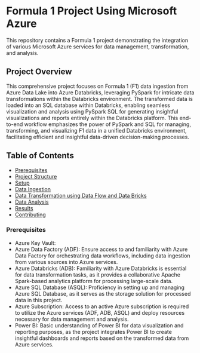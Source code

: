 # Formula 1 Project Using Microsoft Azure

This repository contains a Formula 1 project demonstrating the integration of various Microsoft Azure services for data management, transformation, and analysis.

## Project Overview
This comprehensive project focuses on Formula 1 (F1) data ingestion from Azure Data Lake into Azure Databricks, leveraging PySpark for intricate data transformations within the Databricks environment. The transformed data is loaded into an SQL database within Databricks, enabling seamless visualization and analysis using PySpark SQL for generating insightful visualizations and reports entirely within the Databricks platform. This end-to-end workflow emphasizes the power of PySpark and SQL for managing, transforming, and visualizing F1 data in a unified Databricks environment, facilitating efficient and insightful data-driven decision-making processes.

## Table of Contents

- [Prerequisites](#prerequisites)
- [Project Structure](#project-structure)
- [Setup](#setup)
- [Data Ingestion](#data-ingestion)
- [Data Transformation using Data Flow and Data Bricks](#data-transformation-using-data-flow-and-data-bricks)
- [Data Analysis](#data-analysis)
- [Results](#results)
- [Contributing](#contributing)


### Prerequisites

- Azure Key Vault:
- Azure Data Factory (ADF): Ensure access to and familiarity with Azure Data Factory for orchestrating data workflows, including data ingestion from various sources into Azure services.
- Azure Databricks (ADB): Familiarity with Azure Databricks is essential for data transformation tasks, as it provides a collaborative Apache Spark-based analytics platform for processing large-scale data.
- Azure SQL Database (ASQL): Proficiency in setting up and managing Azure SQL Database, as it serves as the storage solution for processed data in this project.
- Azure Subscription: Access to an active Azure subscription is required to utilize the Azure services (ADF, ADB, ASQL) and deploy resources necessary for data management and analysis.
- Power BI: Basic understanding of Power BI for data visualization and reporting purposes, as the project integrates Power BI to create insightful dashboards and reports based on the transformed data from Azure services.


